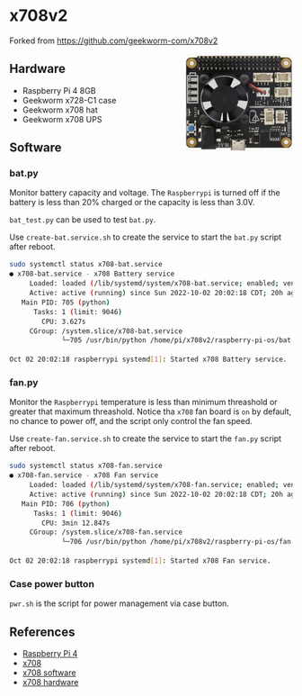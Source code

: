 # x708v2

Forked from https://github.com/geekworm-com/x708v2

 <img src=".assets/x708.jpg" alt="drawing" width="190" align="right"/>

## Hardware

* Raspberry Pi 4 8GB
* Geekworm x728-C1 case
* Geekworm x708 hat
* Geekworm x708 UPS

## Software

### bat.py

Monitor battery capacity and voltage. The `Raspberrypi` is turned off if the battery is less than 20%
charged or the capacity is less than 3.0V.

`bat_test.py` can be used to test `bat.py`.

Use `create-bat.service.sh` to create the service to start the `bat.py` script after reboot.


```bash
sudo systemctl status x708-bat.service
● x708-bat.service - x708 Battery service
     Loaded: loaded (/lib/systemd/system/x708-bat.service; enabled; vendor preset: enabled)
     Active: active (running) since Sun 2022-10-02 20:02:18 CDT; 20h ago
   Main PID: 705 (python)
      Tasks: 1 (limit: 9046)
        CPU: 3.627s
     CGroup: /system.slice/x708-bat.service
             └─705 /usr/bin/python /home/pi/x708v2/raspberry-pi-os/bat.py

Oct 02 20:02:18 raspberrypi systemd[1]: Started x708 Battery service.
```

### fan.py

Monitor the `Raspberrypi` temperature is less than minimum threashold or greater that maximum threashold.
Notice tha `x708` fan board is `on` by default, no chance to power off, and the script only control
the fan speed.

Use `create-fan.service.sh` to create the service to start the `fan.py` script after reboot.

```bash
sudo systemctl status x708-fan.service
● x708-fan.service - x708 Fan service
     Loaded: loaded (/lib/systemd/system/x708-fan.service; enabled; vendor preset: enabled)
     Active: active (running) since Sun 2022-10-02 20:02:18 CDT; 20h ago
   Main PID: 706 (python)
      Tasks: 1 (limit: 9046)
        CPU: 3min 12.847s
     CGroup: /system.slice/x708-fan.service
             └─706 /usr/bin/python /home/pi/x708v2/raspberry-pi-os/fan.py

Oct 02 20:02:18 raspberrypi systemd[1]: Started x708 Fan service.
```

### Case power button

`pwr.sh` is the script for power management via case button.


## References

* [Raspberry Pi 4](https://www.raspberrypi.com/products/raspberry-pi-4-model-b/)
* [x708](https://wiki.geekworm.com/X708?TheOrder=1)
* [x708 software](https://wiki.geekworm.com/X708-Software)
* [x708 hardware](https://wiki.geekworm.com/X708-Hardware)
